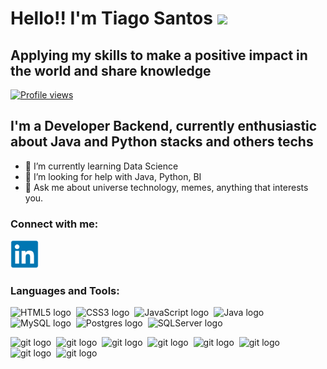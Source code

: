 # Hello!! I'm Tiago Santos <img src="https://raw.githubusercontent.com/MartinHeinz/MartinHeinz/master/wave.gif" width="30px">

## Applying my skills to make a positive impact in the world and share knowledge

<!-- **tiago17santos/Tiago17Santos** is a ✨ _special_ ✨ repository because its `README.md` (this file) appears on your GitHub profile. -->

[![Profile views](http://hits.dwyl.com/tiago17santos/Tiago17Santos.svg)](http://hits.dwyl.com/tiago17santos/Tiago17Santos)

## I'm a Developer Backend, currently enthusiastic about Java and Python stacks and others techs

- 🌱 I’m currently learning Data Science
- 🤔 I’m looking for help with Java, Python, BI
- 💬 Ask me about universe technology, memes, anything that interests you.

<h3 align="left">Connect with me:</h3>
<p align="left"> 
    <a href="https://linkedin.com/in/tiago-alberto-303909167" target="external">
      <img alt="linkedin" width="45" src="https://raw.githubusercontent.com/devicons/devicon/master/icons/linkedin/linkedin-original.svg" />
    </a>
</p>


<h3 align="left">Languages and Tools:</h3>
<p align="left"> 
 
<img src="https://img.shields.io/badge/HTML5-282C34?logo=html5&logoColor=E34F26" alt="HTML5 logo" title="HTML5" height="25" />&nbsp;
<img src="https://img.shields.io/badge/CSS3-282C34?logo=css3&logoColor=1572B6" alt="CSS3 logo" title="CSS3" height="25" />&nbsp;
<img src="https://img.shields.io/badge/JavaScript-282C34?logo=javascript&logoColor=F7DF1E" alt="JavaScript logo" title="JavaScript" height="25" />&nbsp;
<img src="https://img.shields.io/badge/Java-ED8B00?logo=java&logoColor=white&style=for-the-badge" alt="Java logo" title="Java" height="25" />&nbsp;
<img src="https://img.shields.io/badge/MySQL-00000F?style=for-the-badge&logo=mysql&logoColor=white" alt="MySQL logo" title="MySQL" height="25" />&nbsp;
<img src="https://img.shields.io/badge/PostgreSQL-316192?logo=postgresql&logoColor=white&style=for-the-badge" alt="Postgres logo" title="Postgres" height="25" />&nbsp;
<img src="https://img.shields.io/badge/Microsoft_SQL_Server-CC2927?style=for-the-badge&logo=microsoft-sql-server&logoColor=white" alt="SQLServer logo" title="SQLServer" height="25" />&nbsp;



<img src="https://img.shields.io/badge/python-3670A0?style=for-the-badge&logo=python&logoColor=ffdd54"  alt="git logo" title="git" height="25" />&nbsp;
<img src="https://img.shields.io/badge/numpy-%23013243.svg?style=for-the-badge&logo=numpy&logoColor=white"  alt="git logo" title="git" height="25" />&nbsp;
<img src="https://img.shields.io/badge/pandas-%23150458.svg?style=for-the-badge&logo=pandas&logoColor=white"  alt="git logo" title="git" height="25" />&nbsp;
<img src="https://img.shields.io/badge/power_bi-F2C811?style=for-the-badge&logo=powerbi&logoColor=black"  alt="git logo" title="git" height="25" />&nbsp;
<img src="https://img.shields.io/badge/Tableau-E97627?style=for-the-badge&logo=Tableau&logoColor=white"  alt="git logo" title="git" height="25" />&nbsp;
<img src="https://img.shields.io/badge/TensorFlow-FF6F00?style=for-the-badge&logo=tensorflow&logoColor=white"  alt="git logo" title="git" height="25" />&nbsp;
<img src="https://img.shields.io/badge/azure-%230072C6.svg?style=for-the-badge&logo=microsoftazure&logoColor=white"  alt="git logo" title="git" height="25" />&nbsp;
<img src="https://img.shields.io/badge/AWS-%23FF9900.svg?style=for-the-badge&logo=amazon-aws&logoColor=white"  alt="git logo" title="git" height="25" />&nbsp;

</p>

